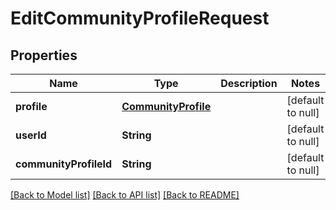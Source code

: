 # EditCommunityProfileRequest
## Properties

| Name | Type | Description | Notes |
|------------ | ------------- | ------------- | -------------|
| **profile** | [**CommunityProfile**](CommunityProfile.md) |  | [default to null] |
| **userId** | **String** |  | [default to null] |
| **communityProfileId** | **String** |  | [default to null] |

[[Back to Model list]](../README.md#documentation-for-models) [[Back to API list]](../README.md#documentation-for-api-endpoints) [[Back to README]](../README.md)

